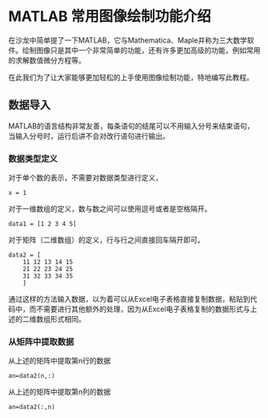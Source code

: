 # MATLAB 常用图像绘制功能介绍

在沙龙中简单提了一下MATLAB，它与Mathematica、Maple并称为三大数学软件。绘制图像只是其中一个非常简单的功能，还有许多更加高级的功能，例如常用的求解数值微分方程等。

在此我们为了让大家能够更加轻松的上手使用图像绘制功能，特地编写此教程。

## 数据导入

MATLAB的语言结构非常友善，每条语句的结尾可以不用输入分号来结束语句，当输入分号时，运行后讲不会对改行语句进行输出。

### 数据类型定义

对于单个数的表示，不需要对数据类型进行定义，

`x = 1`

对于一维数组的定义，数与数之间可以使用逗号或者是空格隔开。

`data1 = [1 2 3 4 5]`

对于矩阵（二维数组）的定义，行与行之间直接回车隔开即可。

```
data2 = [
    11 12 13 14 15
    21 22 23 24 25
    31 32 33 34 35
    ]
```

通过这样的方法输入数据，以为着可以从Excel电子表格直接复制数据，粘贴到代码中，而不需要进行其他额外的处理，因为从Excel电子表格复制的数据形式与上述的二维数组形式相同。

### 从矩阵中提取数据

从上述的矩阵中提取第n行的数据

`an=data2(n,:)`

从上述的矩阵中提取第n列的数据

`an=data2(:,n)`